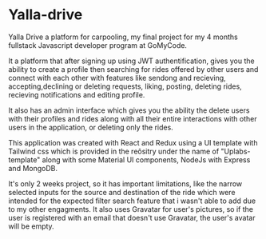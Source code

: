 # Yalla-drive

Yalla Drive a platform for carpooling, my final project for my 4 months fullstack Javascript developer program at GoMyCode.

It a platform that after signing up using JWT authentification, gives you the ability to create a profile then searching for rides offered by other users and connect with each other with features like sendong and recieving, accepting,declining or deleting requests, liking, posting, deleting rides, recieving notifications and editing profile.

It also has an admin interface which gives you the ability the delete users with their profiles and rides along with all their entire interactions with other users in the application, or deleting only the rides.

This application was created with React and Redux using a UI template with Tailwind css which is provided in the reôsitry under the name of "Uplabs-template" along with some Material UI components, NodeJs with Express and MongoDB.

It's only 2 weeks project, so it has important limitations, like the narrow selected inputs for the source and destination of the ride which were intended for the expected filter search feature that i wasn't able to add due to my other engagments.
It also uses Gravatar for user's pictures, so if the user is registered with an email that doesn't use Gravatar, the user's avatar will be empty.
